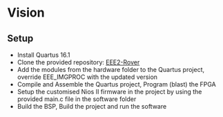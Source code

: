 # Vision

## Setup

* Install Quartus 16.1
* Clone the provided repository: [EEE2-Rover](https://github.com/edstott/EEE2Rover)
* Add the modules from the hardware folder to the Quartus project, override EEE_IMGPROC with the updated version
* Compile and Assemble the Quartus project, Program (blast) the FPGA
* Setup the customised Nios II firmware in the project by using the provided main.c file in the software folder
* Build the BSP, Build the project and run the software
